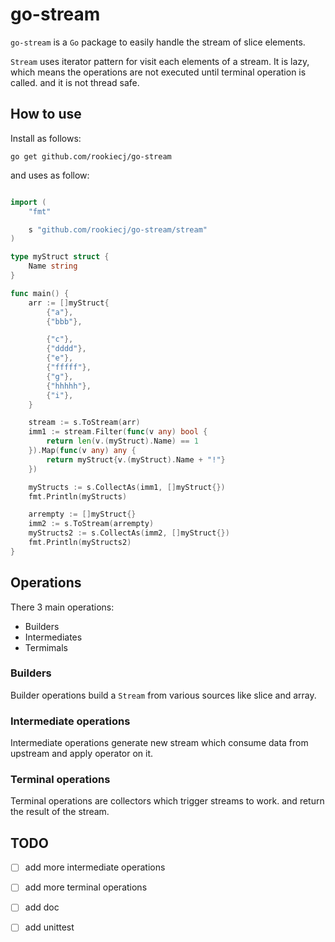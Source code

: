 # go-stream

`go-stream` is a `Go` package to easily handle the stream of slice elements.

`Stream` uses iterator pattern for visit each elements of a stream.
It is lazy, which means the operations are not executed until terminal operation is called.
and it is not thread safe.

## How to use

Install as follows:
```
go get github.com/rookiecj/go-stream
```

and uses as follow:
```go

import (
	"fmt"

	s "github.com/rookiecj/go-stream/stream"
)

type myStruct struct {
	Name string
}

func main() {
	arr := []myStruct{
		{"a"},
		{"bbb"},

		{"c"},
		{"dddd"},
		{"e"},
		{"fffff"},
		{"g"},
		{"hhhhh"},
		{"i"},
	}

	stream := s.ToStream(arr)
	imm1 := stream.Filter(func(v any) bool {
		return len(v.(myStruct).Name) == 1
	}).Map(func(v any) any {
		return myStruct{v.(myStruct).Name + "!"}
	})

	myStructs := s.CollectAs(imm1, []myStruct{})
	fmt.Println(myStructs)

	arrempty := []myStruct{}
	imm2 := s.ToStream(arrempty)
	myStructs2 := s.CollectAs(imm2, []myStruct{})
	fmt.Println(myStructs2)
}

```

## Operations

There 3 main operations:

- Builders
- Intermediates
- Termimals

### Builders

Builder operations build a `Stream` from various sources like slice and array.

### Intermediate operations

Intermediate operations generate new stream which consume data from upstream and apply operator on it.

### Terminal operations

Terminal operations are collectors which trigger streams to work. and return the result of the stream.

## TODO

- [ ] add more intermediate operations
- [ ] add more terminal operations
- [ ] add doc
- [ ] add unittest

